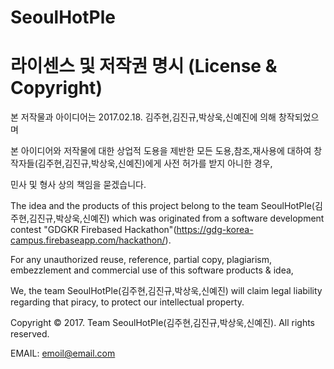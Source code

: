 # SeoulHotPle

# 라이센스 및 저작권 명시 (License & Copyright)

본 저작물과 아이디어는 2017.02.18. 김주현,김진규,박상욱,신예진에 의해 창작되었으며

본 아이디어와 저작물에 대한 상업적 도용을 제반한 모든 도용,참조,재사용에 대하여 창작자들(김주현,김진규,박상욱,신예진)에게 사전 허가를 받지 아니한 경우,

민사 및 형사 상의 책임을 묻겠습니다.

The idea and the products of this project belong to the team SeoulHotPle(김주현,김진규,박상욱,신예진) which was originated from a software development contest "GDGKR Firebased Hackathon"(https://gdg-korea-campus.firebaseapp.com/hackathon/).

For any unauthorized reuse, reference, partial copy, plagiarism, embezzlement and commercial use of this software products & idea, 

We, the team SeoulHotPle(김주현,김진규,박상욱,신예진) will claim legal liability regarding that piracy, to protect our intellectual property.

Copyright © 2017. Team SeoulHotPle(김주현,김진규,박상욱,신예진). All rights reserved.

EMAIL: emoil@email.com
